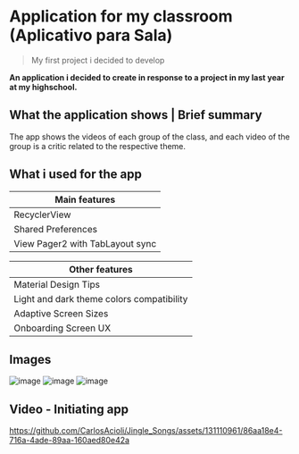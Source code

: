 # Application for my classroom (Aplicativo para Sala)
> My first project i decided to develop

**An application i decided to create in response to a project in my last year at my highschool.**

## What the application shows | Brief summary 

The app shows the videos of each group of the class, and each video of the group is a critic related to the respective theme.

## What i used for the app



| Main features                  | 
|--------------------------------|
| RecyclerView                   |                      
| Shared Preferences             |  
| View Pager2 with TabLayout sync|                                           

| Other features                           | 
|------------------------------------------|
| Material Design Tips                     | 
| Light and dark theme colors compatibility|
| Adaptive Screen Sizes                    | 
| Onboarding Screen UX                     | 


## Images 
![image](https://github.com/CarlosAcioli/Jingle_Songs/assets/131110961/7e6a0336-94e7-4c4c-88c3-059c457047e3)
![image](https://github.com/CarlosAcioli/Jingle_Songs/assets/131110961/86b912be-924c-402b-8cf7-abe212a5d079)
![image](https://github.com/CarlosAcioli/Jingle_Songs/assets/131110961/4d2745ac-b414-4a8c-91b0-5782a9a579bc)

## Video - Initiating app

https://github.com/CarlosAcioli/Jingle_Songs/assets/131110961/86aa18e4-716a-4ade-89aa-160aed80e42a

